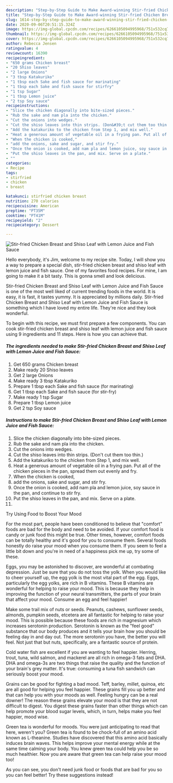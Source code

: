 ```yaml
---
description: "Step-by-Step Guide to Make Award-winning Stir-fried Chicken Breast and Shiso Leaf with Lemon Juice and Fish Sauce"
title: "Step-by-Step Guide to Make Award-winning Stir-fried Chicken Breast and Shiso Leaf with Lemon Juice and Fish Sauce"
slug: 1614-step-by-step-guide-to-make-award-winning-stir-fried-chicken-breast-and-shiso-leaf-with-lemon-juice-and-fish-sauce
date: 2020-09-06T20:51:15.324Z
image: https://img-global.cpcdn.com/recipes/6266105094995968/751x532cq70/stir-fried-chicken-breast-and-shiso-leaf-with-lemon-juice-and-fish-sauce-recipe-main-photo.jpg
thumbnail: https://img-global.cpcdn.com/recipes/6266105094995968/751x532cq70/stir-fried-chicken-breast-and-shiso-leaf-with-lemon-juice-and-fish-sauce-recipe-main-photo.jpg
cover: https://img-global.cpcdn.com/recipes/6266105094995968/751x532cq70/stir-fried-chicken-breast-and-shiso-leaf-with-lemon-juice-and-fish-sauce-recipe-main-photo.jpg
author: Rebecca Jensen
ratingvalue: 4
reviewcount: 16390
recipeingredient:
- "650 grams Chicken breast"
- "20 Shiso leaves"
- "2 large Onions"
- "3 tbsp Katakuriko"
- "1 tbsp each Sake and fish sauce for marinating"
- "1 tbsp each Sake and fish sauce for stirfry"
- "1 tsp Sugar"
- "1 tbsp Lemon juice"
- "2 tsp Soy sauce"
recipeinstructions:
- "Slice the chicken diagonally into bite-sized pieces."
- "Rub the sake and nam pla into the chicken."
- "Cut the onions into wedges."
- "Cut the shiso leaves into thin strips. (Don&#39;t cut them too thin.)"
- "Add the katakuriko to the chicken from Step 1, and mix well."
- "Heat a generous amount of vegetable oil in a frying pan. Put all of the chicken pieces in the pan, spread them out evenly and fry."
- "When the chicken is cooked,"
- "add the onions, sake and sugar, and stir fry."
- "Once the onion is cooked, add nam pla and lemon juice, soy sauce in the pan, and continue to stir fry."
- "Put the shiso leaves in the pan, and mix. Serve on a plate."
- ""
categories:
- Recipe
tags:
- stirfried
- chicken
- breast

katakunci: stirfried chicken breast 
nutrition: 270 calories
recipecuisine: American
preptime: "PT35M"
cooktime: "PT41M"
recipeyield: "2"
recipecategory: Dessert

---
```



![Stir-fried Chicken Breast and Shiso Leaf with Lemon Juice and Fish Sauce](https://img-global.cpcdn.com/recipes/6266105094995968/751x532cq70/stir-fried-chicken-breast-and-shiso-leaf-with-lemon-juice-and-fish-sauce-recipe-main-photo.jpg)

Hello everybody, it's Jim, welcome to my recipe site. Today, I will show you a way to prepare a special dish, stir-fried chicken breast and shiso leaf with lemon juice and fish sauce. One of my favorites food recipes. For mine, I am going to make it a bit tasty. This is gonna smell and look delicious.



Stir-fried Chicken Breast and Shiso Leaf with Lemon Juice and Fish Sauce is one of the most well liked of current trending foods in the world. It is easy, it is fast, it tastes yummy. It is appreciated by millions daily. Stir-fried Chicken Breast and Shiso Leaf with Lemon Juice and Fish Sauce is something which I have loved my entire life. They're nice and they look wonderful.


To begin with this recipe, we must first prepare a few components. You can cook stir-fried chicken breast and shiso leaf with lemon juice and fish sauce using 9 ingredients and 11 steps. Here is how you can achieve that.

<!--inarticleads1-->

##### The ingredients needed to make Stir-fried Chicken Breast and Shiso Leaf with Lemon Juice and Fish Sauce:

1. Get 650 grams Chicken breast
1. Make ready 20 Shiso leaves
1. Get 2 large Onions
1. Make ready 3 tbsp Katakuriko
1. Prepare 1 tbsp each Sake and fish sauce (for marinating)
1. Get 1 tbsp each Sake and fish sauce (for stir-fry)
1. Make ready 1 tsp Sugar
1. Prepare 1 tbsp Lemon juice
1. Get 2 tsp Soy sauce




<!--inarticleads2-->

##### Instructions to make Stir-fried Chicken Breast and Shiso Leaf with Lemon Juice and Fish Sauce:

1. Slice the chicken diagonally into bite-sized pieces.
1. Rub the sake and nam pla into the chicken.
1. Cut the onions into wedges.
1. Cut the shiso leaves into thin strips. (Don&#39;t cut them too thin.)
1. Add the katakuriko to the chicken from Step 1, and mix well.
1. Heat a generous amount of vegetable oil in a frying pan. Put all of the chicken pieces in the pan, spread them out evenly and fry.
1. When the chicken is cooked,
1. add the onions, sake and sugar, and stir fry.
1. Once the onion is cooked, add nam pla and lemon juice, soy sauce in the pan, and continue to stir fry.
1. Put the shiso leaves in the pan, and mix. Serve on a plate.
1. 




Try Using Food to Boost Your Mood


For the most part, people have been conditioned to believe that "comfort" foods are bad for the body and need to be avoided. If your comfort food is candy or junk food this might be true. Other times, however, comfort foods can be totally healthy and it's good for you to consume them. Several foods honestly do raise your mood when you consume them. If you seem to feel a little bit down and you're in need of a happiness pick me up, try some of these.

Eggs, you may be astonished to discover, are wonderful at combating depression. Just be sure that you do not toss the yolk. When you would like to cheer yourself up, the egg yolk is the most vital part of the egg. Eggs, particularly the egg yolks, are rich in B vitamins. These B vitamins are wonderful for helping to raise your mood. This is because they help in improving the function of your neural transmitters, the parts of your brain that affect your mood. Consume an egg and feel happier!

Make some trail mix of nuts or seeds. Peanuts, cashews, sunflower seeds, almonds, pumpkin seeds, etcetera are all fantastic for helping to raise your mood. This is possible because these foods are rich in magnesium which increases serotonin production. Serotonin is known as the "feel good" substance that our body produces and it tells your brain how you should be feeling day in and day out. The more serotonin you have, the better you will feel. Not just that but nuts, specifically, are a fantastic source of protein.

Cold water fish are excellent if you are wanting to feel happier. Herring, trout, tuna, wild salmon, and mackerel are all rich in omega-3 fats and DHA. DHA and omega-3s are two things that raise the quality and the function of your brain's grey matter. It's true: consuming a tuna fish sandwich can seriously boost your mood. 

Grains can be good for fighting a bad mood. Teff, barley, millet, quinoa, etc are all good for helping you feel happier. These grains fill you up better and that can help you with your moods as well. Feeling hungry can be a real downer! The reason these grains elevate your mood is that they are not difficult to digest. You digest these grains faster than other things which can help promote your blood sugar levels, which, in turn, helps make you feel happier, mood wise.

Green tea is wonderful for moods. You were just anticipating to read that here, weren't you? Green tea is found to be chock-full of an amino acid known as L-theanine. Studies have discovered that this amino acid basically induces brain waves. This helps improve your mental energy while at the same time calming your body. You knew green tea could help you be so much healthier. Now you are aware that green tea can help raise your mood too!

As you can see, you don't need junk food or foods that are bad for you so you can feel better! Try  these suggestions  instead!

